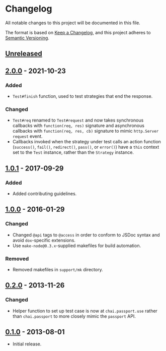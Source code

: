 # Changelog
All notable changes to this project will be documented in this file.

The format is based on [Keep a Changelog](https://keepachangelog.com/en/1.0.0/),
and this project adheres to [Semantic Versioning](https://semver.org/spec/v2.0.0.html).

## [Unreleased]

## [2.0.0] - 2021-10-23
### Added

- `Test#finish` function, used to test strategies that end the response.

### Changed

- `Test#req` renamed to `Test#request` and now takes synchronous callbacks with
`function(req, res)` signature and asynchronous callbacks with `function(req, res, cb)`
signature to mimic `http.Server` `request` event.
- Callbacks invoked when the strategy under test calls an action function
(`success()`, `fail()`, `redirect()`, `pass()`, or `error()`) have a `this`
context set to the `Test` instance, rather than the `Strategy` instance.

## [1.0.1] - 2017-09-29
### Added

- Added contributing guidelines.

## [1.0.0] - 2016-01-29
### Changed

- Changed `@api` tags to `@access` in order to conform to JSDoc syntax and avoid
`dox`-specific extensions.
- Use `make-node@0.3.x`-supplied makefiles for build automation.

### Removed

- Removed makefiles in `support/mk` directory.

## [0.2.0] - 2013-11-26
### Changed

- Helper function to set up test case is now at `chai.passport.use` rather than
`chai.passport` to more closely mimic the `passport` API.

## [0.1.0] - 2013-08-01

- Initial release.

[Unreleased]: https://github.com/jaredhanson/chai-passport-strategy/compare/v2.0.0...HEAD
[2.0.0]: https://github.com/jaredhanson/chai-passport-strategy/compare/v1.0.1...v2.0.0
[1.0.1]: https://github.com/jaredhanson/chai-passport-strategy/compare/v1.0.0...v1.0.1
[1.0.0]: https://github.com/jaredhanson/chai-passport-strategy/compare/v0.2.0...v1.0.0
[0.2.0]: https://github.com/jaredhanson/chai-passport-strategy/compare/v0.1.0...v0.2.0
[0.1.0]: https://github.com/jaredhanson/chai-passport-strategy/releases/tag/v0.1.0
